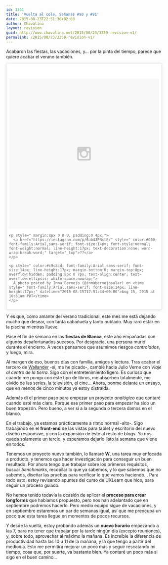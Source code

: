 ```yaml
---
id: 3361
title: 'Vuelta al cole. Semanas #90 y #91'
date: 2015-08-23T22:51:36+02:00
author: Chavalina
layout: revision
guid: http://www.chavalina.net/2015/08/23/3359-revision-v1/
permalink: /2015/08/23/3359-revision-v1/
---
```

Acabaron las fiestas, las vacaciones, y… por la pinta del tiempo, parece que quiere acabar el verano también.

<blockquote class="instagram-media" data-instgrm-captioned data-instgrm-version="4" style=" background:#FFF; border:0; border-radius:3px; box-shadow:0 0 1px 0 rgba(0,0,0,0.5),0 1px 10px 0 rgba(0,0,0,0.15); margin: 1px; max-width:658px; padding:0; width:99.375%; width:-webkit-calc(100% - 2px); width:calc(100% - 2px);">
  <div style="padding:8px;">
    <div style=" background:#F8F8F8; line-height:0; margin-top:40px; padding:50% 0; text-align:center; width:100%;">
      <div style=" background:url(data:image/png;base64,iVBORw0KGgoAAAANSUhEUgAAACwAAAAsCAMAAAApWqozAAAAGFBMVEUiIiI9PT0eHh4gIB4hIBkcHBwcHBwcHBydr+JQAAAACHRSTlMABA4YHyQsM5jtaMwAAADfSURBVDjL7ZVBEgMhCAQBAf//42xcNbpAqakcM0ftUmFAAIBE81IqBJdS3lS6zs3bIpB9WED3YYXFPmHRfT8sgyrCP1x8uEUxLMzNWElFOYCV6mHWWwMzdPEKHlhLw7NWJqkHc4uIZphavDzA2JPzUDsBZziNae2S6owH8xPmX8G7zzgKEOPUoYHvGz1TBCxMkd3kwNVbU0gKHkx+iZILf77IofhrY1nYFnB/lQPb79drWOyJVa/DAvg9B/rLB4cC+Nqgdz/TvBbBnr6GBReqn/nRmDgaQEej7WhonozjF+Y2I/fZou/qAAAAAElFTkSuQmCC); display:block; height:44px; margin:0 auto -44px; position:relative; top:-22px; width:44px;">
      </div>
    </div>
    
    <p style=" margin:8px 0 0 0; padding:0 4px;">
      <a href="https://instagram.com/p/6ab4JPNst8/" style=" color:#000; font-family:Arial,sans-serif; font-size:14px; font-style:normal; font-weight:normal; line-height:17px; text-decoration:none; word-wrap:break-word;" target="_top">??</a>
    </p>
    
    <p style=" color:#c9c8cd; font-family:Arial,sans-serif; font-size:14px; line-height:17px; margin-bottom:0; margin-top:8px; overflow:hidden; padding:8px 0 7px; text-align:center; text-overflow:ellipsis; white-space:nowrap;">
      A photo posted by Inma Bermejo (@inmabermejosalar) on <time style=" font-family:Arial,sans-serif; font-size:14px; line-height:17px;" datetime="2015-08-15T17:51:44+00:00">Aug 15, 2015 at 10:51am PDT</time>
    </p>
  </div>
</blockquote>



Y es que, como amante del verano tradicional, este mes me está dejando mucho que desear, con tanta cabañuela y tanto nublado. Muy raro estar en la piscina mientras llueve.

Pasé el fin de semana en las **fiestas de Blanca**, este año empañadas con algunos desafortunados sucesos. Por desgracia, una persona murió durante el encierro. A veces pensamos que asumimos riesgos _controlados_, y luego, mira. 

Al margen de eso, buenos días con familia, amigos y lectura. Tras acabar el tercero de [Wallander](http://www.amazon.es/s/ref=as_li_ss_tl?_encoding=UTF8&camp=3626&creative=24822&field-keywords=Henning%20Mankell%20andanzas&linkCode=ur2&tag=chavadiari-21&url=search-alias%3Ddigital-text) -sí, me he picado-, cambié hacia Julio Verne con _Viaje al centro de la tierra_. Sigo con el entretenimiento ligero. Es curioso que cuando me pongo con este tipo de libros, me absorben totalmente, me olvido de las series, la televisión, el cine… Ahora, ponme delante un ensayo, que en menos de cinco minutos ya estoy distraída.

Además di el primer paso para empezar un proyecto _analógico_ que contaré cuando esté más claro. Porque ese primer paso para empezar ha sido un buen tropezón. Pero bueno, a ver si a la segunda o tercera damos en el blanco.

En el trabajo, ya estamos prácticamente a ritmo normal -alto-. Sigo trabajando en el **front-end** de las vistas para tablet y escritorio del nuevo diseño responsive, y con la expansión de éste al resto de blogs. Ya nos queda solamente un tercio, y esperamos dejarlo listo la semana que viene en todos.

Tenemos un proyecto nuevo también, lo llamaré **W**, una tarea muy enfocada a producto, y tenemos que hacer investigación para conseguir un buen resultado. Por ahora tengo que trabajar sobre los primeros requisitos, buscar _benchmarks_, recopilar lo que ya sabemos, y lo que sabemos que no sabemos, diseñar las pruebas para verificar lo que vamos haciendo… Para todo esto, estoy revisando apuntes del curso de UXLearn que hice, para seguir un proceso guiado.

No hemos tenido todavía la ocasión de aplicar el **proceso para crear longforms** que habíamos propuesto, pero nos han adelantado que en septiembre podremos hacerlo. Pero medio equipo sigue de vacaciones, y en septiembre estaremos un par de semanas igual, así que me preocupa un poco que esta tarea llegue en momentos de pocos recursos.

Y desde la vuelta, estoy probando además un **nuevo horario** empezando a las 7, para no tener que trabajar por la tarde ningún día (excepto reuniones), y, sobre todo, aprovechar al máximo la mañana. Es increíble la diferencia de productividad hasta las 10 u 11 de la mañana, y la que tengo a partir del mediodía. Esto me permitirá mejorar un poco más y seguir rescatando mi tiempo, cosa que, por suerte, va bastante bien. Ya contaré un poco más si sigo en el buen camino…